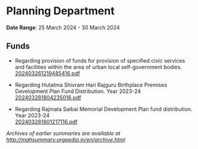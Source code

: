 # Planning Department

**Date Range**: 25 March 2024 - 30 March 2024


## Funds
- Regarding provision of funds for provision of specified civic services and facilities within the area of urban local self-government bodies.\
  [202403261219485416.pdf](https://gr.maharashtra.gov.in/Site/Upload/Government%20Resolutions/English/202403261219485416....pdf)

- Regarding Hutatma Shivram Hari Rajguru Birthplace Premises Development Plan Fund Distribution. Year 2023-24\
  [202403281804235016.pdf](https://gr.maharashtra.gov.in/Site/Upload/Government%20Resolutions/English/202403281804235016.pdf)

- Regarding Rajmata Saibai Memorial Development Plan fund distribution. Year 2023-24\
  [202403281801217116.pdf](https://gr.maharashtra.gov.in/Site/Upload/Government%20Resolutions/English/202403281801217116.pdf)


*Archives of earlier summaries are available at http://mahsummary.orgpedia.in/en/archive.html*